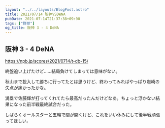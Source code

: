 ```yaml
---
layout: "../../layouts/BlogPost.astro"
title: 2021/07/14 阪神VSDeNA
pubDate: 2021-07-14T21:37:38+09:00
tags: ["野球"]
og_title: 阪神 3 - 4 DeNA
---
```


## 阪神 3 - 4 DeNA

https://npb.jp/scores/2021/0714/t-db-15/

終盤追い上げたけど……結局負けてしまっては意味がない。

秋山まで投入して勝ちに行ってたとは思うけど、終わってみればやっぱり岩崎の失点が痛かったかな。

満塁で佐藤輝が打ってくれてたら最高だったんだけどなあ。ちょっと浮かない結果になった前半戦最終試合だった。

しばらくオールスターと五輪で間が開くけど、これをいい休みにして後半戦頑張ってほしい。
